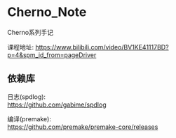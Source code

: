 # Cherno_Note
Cherno系列手记

课程地址: https://www.bilibili.com/video/BV1KE41117BD?p=4&spm_id_from=pageDriver

## 依赖库

日志(spdlog):  
https://github.com/gabime/spdlog

编译(premake):  
https://github.com/premake/premake-core/releases